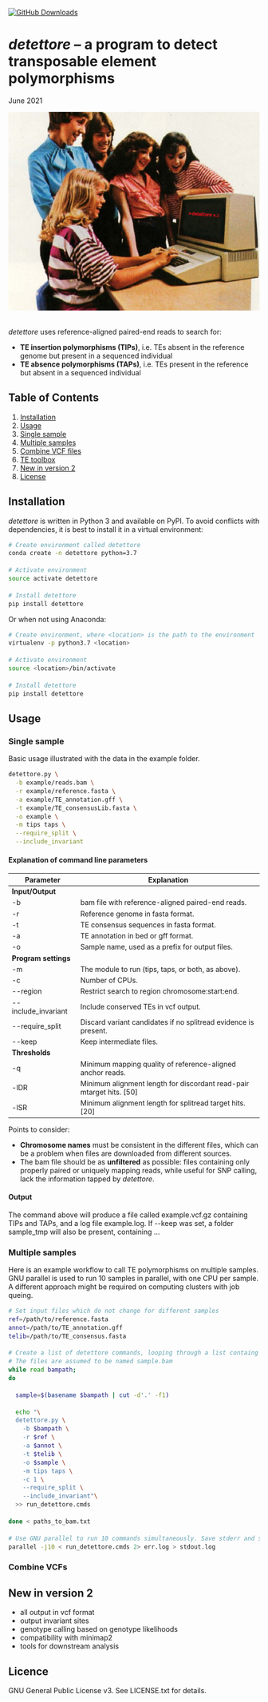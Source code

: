 [![GitHub Downloads](https://img.shields.io/github/downloads/cstritt/detettore/total.svg?style=social&logo=github&label=Download)](https://github.com/cstritt/detettore/releases)


*detettore* – a program to detect transposable element polymorphisms
====================================================================
June 2021

<img src="detettore_ad.png" alt="drawing" width="600"/>  

\
*detettore* uses reference-aligned paired-end reads to search for:

  - **TE insertion polymorphisms (TIPs)**, i.e. TEs absent in the
    reference genome but present in a sequenced individual
  - **TE absence polymorphisms (TAPs)**, i.e. TEs present in the
    reference but absent in a sequenced individual


## Table of Contents
1. [Installation](#install)
2. [Usage](#usage)
  1. [Single sample](#single)
  2. [Multiple samples](#multiple)
  3. [Combine VCF files](#combineVCFs)
3. [TE toolbox](#tools)
4. [New in version 2](#version)
5. [License](#license)


## <a name="install"></a>Installation
*detettore* is written in Python 3 and available on PyPI. To avoid conflicts
with dependencies, it is best to install it in a virtual environment:

``` bash
# Create environment called detettore
conda create -n detettore python=3.7

# Activate environment
source activate detettore

# Install detettore
pip install detettore

```
Or when not using Anaconda:
``` bash
# Create environment, where <location> is the path to the environment
virtualenv -p python3.7 <location>

# Activate environment
source <location>/bin/activate

# Install detettore
pip install detettore

```

## <a name="usage"></a>Usage


### <a name="single"></a>Single sample
Basic usage illustrated with the data in the example folder.

``` bash
detettore.py \
  -b example/reads.bam \
  -r example/reference.fasta \
  -a example/TE_annotation.gff \
  -t example/TE_consensusLib.fasta \
  -o example \
  -m tips taps \
  --require_split \
  --include_invariant

```

#### Explanation of command line parameters

| Parameter               | Explanation
|-                        |-
|**Input/Output**         |
|\-b                      | bam file with reference-aligned paired-end reads.
|\-r                      | Reference genome in fasta format.
|\-t                      | TE consensus sequences in fasta format.
|\-a                      | TE annotation in bed or gff format.
|\-o                      | Sample name, used as a prefix for output files.
|**Program settings**     |
|\-m                      | The module to run (tips, taps, or both, as above).
|\-c                      | Number of CPUs.
|\--region                | Restrict search to region chromosome:start:end.
|\--include_invariant     | Include conserved TEs in vcf output.
|\--require_split         | Discard variant candidates if no splitread evidence is present.
|\--keep                  | Keep intermediate files.
|**Thresholds**           |         
|\-q                      | Minimum mapping quality of reference-aligned anchor reads.
|\-lDR                    | Minimum alignment length for discordant read-pair mtarget hits. [50]
|\-lSR                    | Minimum alignment length for splitread target hits. [20]


Points to consider:
  - **Chromosome names** must be consistent in the different files, which can be a problem when files are downloaded from different sources.
  - The bam file should be as **unfiltered** as possible: files containing only properly paired or uniquely mapping reads, while useful for SNP calling, lack the information tapped by *detettore*.


#### Output
The command above will produce a file called example.vcf.gz containing TIPs and TAPs,
and a log file example.log. If --keep was set, a folder sample_tmp will also be present,
containing ...


### <a name="multiple"></a>Multiple samples
Here is an example workflow to call TE polymorphisms on multiple samples.
GNU parallel is used to run 10 samples in parallel, with one CPU per sample.
A different approach might be required on computing clusters with job queing.


``` bash
# Set input files which do not change for different samples
ref=/path/to/reference.fasta
annot=/path/to/TE_annotation.gff
telib=/path/to/TE_consensus.fasta

# Create a list of detettore commands, looping through a list containg paths to bam files.
# The files are assumed to be named sample.bam
while read bampath;
do

  sample=$(basename $bampath | cut -d'.' -f1)

  echo "\
  detettore.py \
    -b $bampath \
    -r $ref \
    -a $annot \
    -t $telib \
    -o $sample \
    -m tips taps \
    -c 1 \
    --require_split \
    --include_invariant"\
  >> run_detettore.cmds

done < paths_to_bam.txt

# Use GNU parallel to run 10 commands simultaneously. Save stderr and stdout to log files.
parallel -j10 < run_detettore.cmds 2> err.log > stdout.log

```

### <a name="combineVCFs"></a>Combine VCFs



## <a name="version"></a>**New in version 2**
- all output in vcf format
- output invariant sites
- genotype calling based on genotype likelihoods
- compatibility with minimap2
- tools for downstream analysis

## <a name="licence"></a>Licence
GNU General Public License v3. See LICENSE.txt for details.
